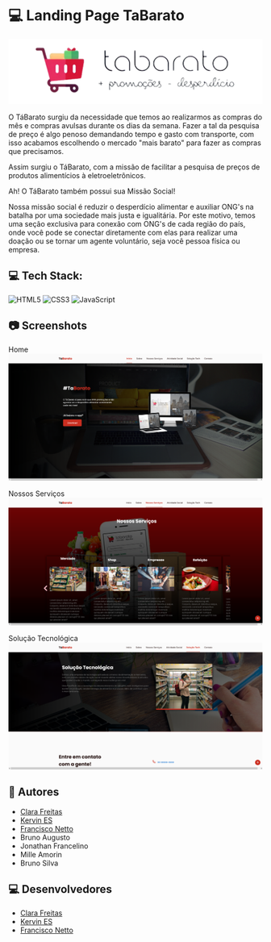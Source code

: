 
# 💻 Landing Page TaBarato

![Logo](assets/images/screenshots/logo_sem_bg.png)

O TáBarato surgiu da necessidade que temos ao realizarmos as compras 
do mês e compras avulsas durante os dias da semana. Fazer a tal da pesquisa 
de preço é algo penoso demandando tempo e gasto com transporte, com isso 
acabamos escolhendo o mercado "mais barato" para fazer as compras que precisamos. 

Assim surgiu o TáBarato, com a missão de facilitar a pesquisa de preços de produtos
alimentícios à eletroeletrônicos.

Ah! O TáBarato também possui sua Missão Social! 

Nossa missão social é reduzir o desperdício alimentar e auxiliar ONG's na batalha 
por uma sociedade mais justa e igualitária. Por este motivo, temos uma seção exclusiva 
para conexão com ONG's de cada região do país, onde você pode se conectar diretamente 
com elas para realizar uma doação ou se tornar um agente voluntário, 
seja você pessoa física ou empresa.

## 💻 Tech Stack:
![HTML5](https://img.shields.io/badge/html5-%23E34F26.svg?style=for-the-badge&logo=html5&logoColor=white) ![CSS3](https://img.shields.io/badge/css3-%231572B6.svg?style=for-the-badge&logo=css3&logoColor=white) ![JavaScript](https://img.shields.io/badge/javascript-%23323330.svg?style=for-the-badge&logo=javascript&logoColor=%23F7DF1E)

## 📷 Screenshots

Home
![App Screenshot](assets/images/screenshots/home_tabarato.png)

Nossos Serviços
![App Screenshot](assets/images/screenshots/services_tabarato.png)

Solução Tecnológica
![App Screenshot](assets/images/screenshots/solution_tabarato.png)

## 📝 Autores

- [Clara Freitas](https://github.com/claraff22)
- [Kervin ES](https://github.com/kervines)
- [Francisco Netto](https://www.github.com/fsousanetto)
- Bruno Augusto
- Jonathan Francelino
- Mille Amorin
- Bruno Silva

## 💻 Desenvolvedores

- [Clara Freitas](https://github.com/claraff22)
- [Kervin ES](https://github.com/kervines)
- [Francisco Netto](https://www.github.com/fsousanetto)
